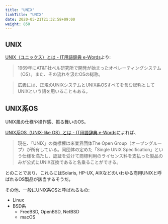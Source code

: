 ```yaml
---
title: "UNIX"
linkTitle: "UNIX"
date: 2020-05-21T21:32:58+09:00
weight: 850
---
```


## UNIX

[UNIX（ユニックス）とは - IT用語辞典 e-Words](http://e-words.jp/w/UNIX.html)より:

> 1969年にAT&T社ベル研究所で開発が始まったオペレーティングシステム（OS）。また、その流れを汲むOSの総称。

> 広義には、正規のUNIXシステムとUNIX系OSすべてを含む総称としてUNIXという語を用いることもある。

## UNIX系OS

UNIX風の仕様や操作感、振る舞いのOS。

[UNIX系OS（UNIX-like OS）とは - IT用語辞典 e-Words](http://e-words.jp/w/UNIX%E7%B3%BBOS.html)によれば、

> 現在、「UNIX」の商標権は米業界団体The Open Group（オープングループ）が所有している。同団体の定めた「Single UNIX Specification」という仕様を満たし、認証を受けて商標利用のライセンス料を支払った製品のみが公式にUNIX互換であると名乗ることができる。

とのことであり、これらにはSolaris, HP-UX, AIXなどのいわゆる商用UNIXと呼ばれるOS製品が該当するそうだ。

その他、一般にUNIX系OSと呼ばれるもの:

- Linux
- BSD系
  - FreeBSD, OpenBSD, NetBSD
  - macOS
